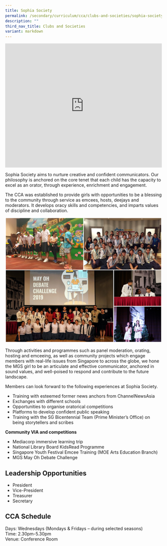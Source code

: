 ```yaml
---
title: Sophia Society
permalink: /secondary/curriculum/cca/clubs-and-societies/sophia-society/
description: ""
third_nav_title: Clubs and Societies
variant: markdown
---
```

<div style="width:100%; height:400px">
  <iframe class="ive_eobj_center" allowfullscreen="" frameborder="0" title="MGS Heritage Video" src="https://www.youtube.com/embed/kI89ShJsP44" height="100%" width="100%">
  </iframe>
</div>

Sophia Society aims to nurture creative and confident communicators. Our philosophy is anchored on the core tenet that each child has the capacity to excel as an orator, through experience, enrichment and engagement. 

The CCA was established to provide girls with opportunities to be a blessing to the community through service as emcees, hosts, deejays and moderators. It develops oracy skills and competencies, and imparts values of discipline and collaboration.

![](/images/Sec_cca/sophia%20society.jpg)

Through activities and programmes such as panel moderation, orating, hosting and emceeing, as well as community projects which engage members with real-life issues from Singapore to across the globe, we hone the MGS girl to be an articulate and effective communicator, anchored in sound values, and well-poised to respond and contribute to the future landscape.

  

Members can look forward to the following experiences at Sophia Society.

*   Training with esteemed former news anchors from ChannelNewsAsia
*   Exchanges with different schools
*   Opportunities to organise oratorical competitions
*   Platforms to develop confident public speaking
*   Training with the SG Bicentennial Team (Prime Minister’s Office) on being storytellers and scribes

  

**Community VIA and competitions**

*   Mediacorp immersive learning trip
*   National Library Board KidsRead Programme
*   Singapore Youth Festival Emcee Training (MOE Arts Education Branch)
*   MGS May Oh Debate Challenge


## Leadership Opportunities

* President
* Vice-President
* Treasurer
* Secretary


## CCA Schedule
Days: Wednesdays (Mondays &amp; Fridays – during selected seasons) <br>
Time: 2.30pm-5.30pm <br>
Venue: Conference Room <br>